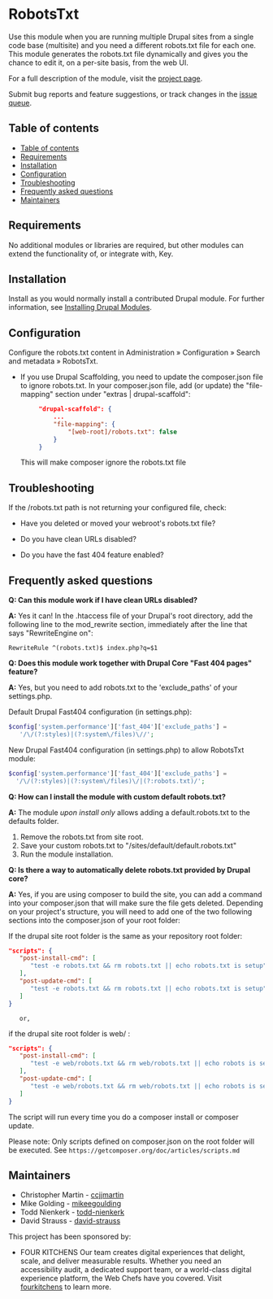 # RobotsTxt <!-- omit in toc -->

Use this module when you are running multiple Drupal sites from a single
code base (multisite) and you need a different robots.txt file for each
one. This module generates the robots.txt file dynamically and gives you
the chance to edit it, on a per-site basis, from the web UI.

For a full description of the module, visit the
[project page](https://www.drupal.org/project/robotstxt).

Submit bug reports and feature suggestions, or track changes in the
[issue queue](https://www.drupal.org/project/issues/robotstxt).


## Table of contents

- [Table of contents](#table-of-contents)
- [Requirements](#requirements)
- [Installation](#installation)
- [Configuration](#configuration)
- [Troubleshooting](#troubleshooting)
- [Frequently asked questions](#frequently-asked-questions)
- [Maintainers](#maintainers)


## Requirements

No additional modules or libraries are required, but other modules can
extend the functionality of, or integrate with, Key.


## Installation

Install as you would normally install a contributed Drupal module. For further
information, see
[Installing Drupal Modules](https://www.drupal.org/docs/extending-drupal/installing-drupal-modules).


## Configuration

Configure the robots.txt content in Administration » Configuration »
Search and metadata » RobotsTxt.

 * If you use Drupal Scaffolding, you need to update the composer.json file to
   ignore robots.txt. In your composer.json file, add (or update) the
   "file-mapping" section under "extras | drupal-scaffold":
   ```json
        "drupal-scaffold": {
            ...
            "file-mapping": {
                "[web-root]/robots.txt": false
            }
        }
   ```
   This will make composer ignore the robots.txt file


## Troubleshooting

If the /robots.txt path is not returning your configured file, check:

- Have you deleted or moved your webroot's robots.txt file?

- Do you have clean URLs disabled?

- Do you have the fast 404 feature enabled?


## Frequently asked questions

**Q: Can this module work if I have clean URLs disabled?**

**A:** Yes it can! In the .htaccess file of your Drupal's root directory, add the
   following line to the mod_rewrite section, immediately after the line
   that says "RewriteEngine on":

```.htaccess
RewriteRule ^(robots.txt)$ index.php?q=$1
```

**Q: Does this module work together with Drupal Core "Fast 404 pages" feature?**

**A:** Yes, but you need to add robots.txt to the 'exclude_paths' of your
   settings.php.

Default Drupal Fast404 configuration (in settings.php):

```php
$config['system.performance']['fast_404']['exclude_paths'] =
   '/\/(?:styles)|(?:system\/files)\//';
```

New Drupal Fast404 configuration (in settings.php) to allow RobotsTxt module:

```php
$config['system.performance']['fast_404']['exclude_paths'] =
  '/\/(?:styles)|(?:system\/files)\/|(?:robots.txt)/';
```

**Q: How can I install the module with custom default robots.txt?**

**A:** The module _upon install only_ allows adding a default.robots.txt to the
defaults folder.

   1. Remove the robots.txt from site root.
   2. Save your custom robots.txt to "/sites/default/default.robots.txt"
   3. Run the module installation.

**Q: Is there a way to automatically delete robots.txt provided by Drupal core?**

**A:** Yes, if you are using composer to build the site, you can add a command
   into your composer.json that will make sure the file gets deleted. Depending
   on your project's structure, you will need to add one of the two following
   sections into the composer.json of your root folder:

   If the drupal site root folder is the same as your repository root folder:

```json
"scripts": {
   "post-install-cmd": [
      "test -e robots.txt && rm robots.txt || echo robots.txt is setup"
   ],
   "post-update-cmd": [
      "test -e robots.txt && rm robots.txt || echo robots.txt is setup"
   ]
}
```

       or,

   if the drupal site root folder is web/ :

```json
"scripts": {
   "post-install-cmd": [
      "test -e web/robots.txt && rm web/robots.txt || echo robots is setup"
   ],
   "post-update-cmd": [
      "test -e web/robots.txt && rm web/robots.txt || echo robots is setup"
   ]
}
```

The script will run every time you do a composer install or composer update.

Please note: Only scripts defined on composer.json on the root folder will be
executed. See `https://getcomposer.org/doc/articles/scripts.md`


## Maintainers

- Christopher Martin - [ccjjmartin](https://www.drupal.org/u/ccjjmartin)
- Mike Golding - [mikeegoulding](https://www.drupal.org/u/mikeegoulding)
- Todd Nienkerk - [todd-nienkerk](https://www.drupal.org/u/todd-nienkerk)
- David Strauss - [david-strauss](https://www.drupal.org/u/david-strauss)

This project has been sponsored by:

- FOUR KITCHENS
Our team creates digital experiences that delight, scale, and deliver
measurable results. Whether you need an accessibility audit, a dedicated
support team, or a world-class digital experience platform, the Web Chefs
have you covered. Visit [fourkitchens](https://www.fourkitchens.com) to learn more.
